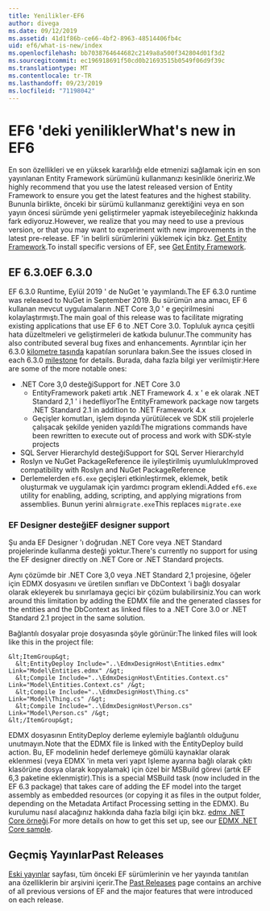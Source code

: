```yaml
---
title: Yenilikler-EF6
author: divega
ms.date: 09/12/2019
ms.assetid: 41d1f86b-ce66-4bf2-8963-48514406fb4c
uid: ef6/what-is-new/index
ms.openlocfilehash: bb7038764644682c2149a8a500f342804d01f3d2
ms.sourcegitcommit: ec196918691f50cd0b21693515b0549f06d9f39c
ms.translationtype: MT
ms.contentlocale: tr-TR
ms.lasthandoff: 09/23/2019
ms.locfileid: "71198042"
---
```

# <a name="whats-new-in-ef6"></a><span data-ttu-id="2ef95-102">EF6 'deki yenilikler</span><span class="sxs-lookup"><span data-stu-id="2ef95-102">What's new in EF6</span></span>

<span data-ttu-id="2ef95-103">En son özellikleri ve en yüksek kararlılığı elde etmenizi sağlamak için en son yayınlanan Entity Framework sürümünü kullanmanızı kesinlikle öneririz.</span><span class="sxs-lookup"><span data-stu-id="2ef95-103">We highly recommend that you use the latest released version of Entity Framework to ensure you get the latest features and the highest stability.</span></span>
<span data-ttu-id="2ef95-104">Bununla birlikte, önceki bir sürümü kullanmanız gerektiğini veya en son yayın öncesi sürümde yeni geliştirmeler yapmak isteyebileceğiniz hakkında fark ediyoruz.</span><span class="sxs-lookup"><span data-stu-id="2ef95-104">However, we realize that you may need to use a previous version, or that you may want to experiment with new improvements in the latest pre-release.</span></span>
<span data-ttu-id="2ef95-105">EF 'in belirli sürümlerini yüklemek için bkz. [Get Entity Framework](~/ef6/fundamentals/install.md).</span><span class="sxs-lookup"><span data-stu-id="2ef95-105">To install specific versions of EF, see [Get Entity Framework](~/ef6/fundamentals/install.md).</span></span>

## <a name="ef-630"></a><span data-ttu-id="2ef95-106">EF 6.3.0</span><span class="sxs-lookup"><span data-stu-id="2ef95-106">EF 6.3.0</span></span>

<span data-ttu-id="2ef95-107">EF 6.3.0 Runtime, Eylül 2019 ' de NuGet 'e yayımlandı.</span><span class="sxs-lookup"><span data-stu-id="2ef95-107">The EF 6.3.0 runtime was released to NuGet in September 2019.</span></span> <span data-ttu-id="2ef95-108">Bu sürümün ana amacı, EF 6 kullanan mevcut uygulamaların .NET Core 3,0 ' e geçirilmesini kolaylaştırmıştı.</span><span class="sxs-lookup"><span data-stu-id="2ef95-108">The main goal of this release was to facilitate migrating existing applications that use EF 6 to .NET Core 3.0.</span></span> <span data-ttu-id="2ef95-109">Topluluk ayrıca çeşitli hata düzeltmeleri ve geliştirmeleri de katkıda bulunur.</span><span class="sxs-lookup"><span data-stu-id="2ef95-109">The community has also contributed several bug fixes and enhancements.</span></span> <span data-ttu-id="2ef95-110">Ayrıntılar için her 6.3.0 [kilometre taşında](https://github.com/aspnet/EntityFramework6/milestones?state=closed) kapatılan sorunlara bakın.</span><span class="sxs-lookup"><span data-stu-id="2ef95-110">See the issues closed in each 6.3.0 [milestone](https://github.com/aspnet/EntityFramework6/milestones?state=closed) for details.</span></span> <span data-ttu-id="2ef95-111">Burada, daha fazla bilgi yer verilmiştir:</span><span class="sxs-lookup"><span data-stu-id="2ef95-111">Here are some of the more notable ones:</span></span>

- <span data-ttu-id="2ef95-112">.NET Core 3,0 desteği</span><span class="sxs-lookup"><span data-stu-id="2ef95-112">Support for .NET Core 3.0</span></span>
  - <span data-ttu-id="2ef95-113">EntityFramework paketi artık .NET Framework 4. x ' e ek olarak .NET Standard 2,1 ' i hedefliyor</span><span class="sxs-lookup"><span data-stu-id="2ef95-113">The EntityFramework package now targets .NET Standard 2.1 in addition to .NET Framework 4.x</span></span>
  - <span data-ttu-id="2ef95-114">Geçişler komutları, işlem dışında yürütülecek ve SDK stili projelerle çalışacak şekilde yeniden yazıldı</span><span class="sxs-lookup"><span data-stu-id="2ef95-114">The migrations commands have been rewritten to execute out of process and work with SDK-style projects</span></span>
- <span data-ttu-id="2ef95-115">SQL Server HierarchyId desteği</span><span class="sxs-lookup"><span data-stu-id="2ef95-115">Support for SQL Server HierarchyId</span></span>
- <span data-ttu-id="2ef95-116">Roslyn ve NuGet PackageReference ile iyileştirilmiş uyumluluk</span><span class="sxs-lookup"><span data-stu-id="2ef95-116">Improved compatibility with Roslyn and NuGet PackageReference</span></span>
- <span data-ttu-id="2ef95-117">Derlemelerden `ef6.exe` geçişleri etkinleştirmek, eklemek, betik oluşturmak ve uygulamak için yardımcı program eklendi.</span><span class="sxs-lookup"><span data-stu-id="2ef95-117">Added `ef6.exe` utility for enabling, adding, scripting, and applying migrations from assemblies.</span></span> <span data-ttu-id="2ef95-118">Bunun yerini alır`migrate.exe`</span><span class="sxs-lookup"><span data-stu-id="2ef95-118">This replaces `migrate.exe`</span></span>

### <a name="ef-designer-support"></a><span data-ttu-id="2ef95-119">EF Designer desteği</span><span class="sxs-lookup"><span data-stu-id="2ef95-119">EF designer support</span></span>

<span data-ttu-id="2ef95-120">Şu anda EF Designer 'ı doğrudan .NET Core veya .NET Standard projelerinde kullanma desteği yoktur.</span><span class="sxs-lookup"><span data-stu-id="2ef95-120">There's currently no support for using the EF designer directly on .NET Core or .NET Standard projects.</span></span> 

<span data-ttu-id="2ef95-121">Aynı çözümde bir .NET Core 3,0 veya .NET Standard 2,1 projesine, öğeler için EDMX dosyasını ve üretilen sınıfları ve DbContext 'i bağlı dosyalar olarak ekleyerek bu sınırlamaya geçici bir çözüm bulabilirsiniz.</span><span class="sxs-lookup"><span data-stu-id="2ef95-121">You can work around this limitation by adding the EDMX file and the generated classes for the entities and the DbContext as linked files to a .NET Core 3.0 or .NET Standard 2.1 project in the same solution.</span></span>

<span data-ttu-id="2ef95-122">Bağlantılı dosyalar proje dosyasında şöyle görünür:</span><span class="sxs-lookup"><span data-stu-id="2ef95-122">The linked files will look like this in the project file:</span></span>

``` csproj 
&lt;ItemGroup&gt;
  &lt;EntityDeploy Include="..\EdmxDesignHost\Entities.edmx" Link="Model\Entities.edmx" /&gt;
  &lt;Compile Include="..\EdmxDesignHost\Entities.Context.cs" Link="Model\Entities.Context.cs" /&gt;
  &lt;Compile Include="..\EdmxDesignHost\Thing.cs" Link="Model\Thing.cs" /&gt;
  &lt;Compile Include="..\EdmxDesignHost\Person.cs" Link="Model\Person.cs" /&gt;
&lt;/ItemGroup&gt;
```

<span data-ttu-id="2ef95-123">EDMX dosyasının EntityDeploy derleme eylemiyle bağlantılı olduğunu unutmayın.</span><span class="sxs-lookup"><span data-stu-id="2ef95-123">Note that the EDMX file is linked with the EntityDeploy build action.</span></span> <span data-ttu-id="2ef95-124">Bu, EF modelinin hedef derlemeye gömülü kaynaklar olarak eklenmesi (veya EDMX 'in meta veri yapıt Işleme ayarına bağlı olarak çıktı klasörüne dosya olarak kopyalamak) için özel bir MSBuild görevi (artık EF 6,3 paketine eklenmiştir).</span><span class="sxs-lookup"><span data-stu-id="2ef95-124">This is a special MSBuild task (now included in the EF 6.3 package) that takes care of adding the EF model into the target assembly as embedded resources (or copying it as files in the output folder, depending on the Metadata Artifact Processing setting in the EDMX).</span></span> <span data-ttu-id="2ef95-125">Bu kurulumu nasıl alacağınız hakkında daha fazla bilgi için bkz. [edmx .NET Core örneği](https://aka.ms/EdmxDotNetCoreSample).</span><span class="sxs-lookup"><span data-stu-id="2ef95-125">For more details on how to get this set up, see our [EDMX .NET Core sample](https://aka.ms/EdmxDotNetCoreSample).</span></span>

## <a name="past-releases"></a><span data-ttu-id="2ef95-126">Geçmiş Yayınlar</span><span class="sxs-lookup"><span data-stu-id="2ef95-126">Past Releases</span></span>

<span data-ttu-id="2ef95-127">[Eski yayınlar](past-releases.md) sayfası, tüm önceki EF sürümlerinin ve her yayında tanıtılan ana özelliklerin bir arşivini içerir.</span><span class="sxs-lookup"><span data-stu-id="2ef95-127">The [Past Releases](past-releases.md) page contains an archive of all previous versions of EF and the major features that were introduced on each release.</span></span>
